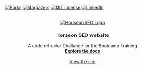 <div id="top"><div>
<!--
*** This is the Readme for the Horseon Web site project
*** Bootcamp challange to make more optimized 
-->

<!-- Project Shields -->
[![Forks][forks-shield]][forks-url]
[![Stargazers][stars-shield]][stars-url]
[![MIT License][license-shield]][license-url]
[![LinkedIn][linkedin-shield]][linkedin-url]

<!-- Project Logo -->
<br />
<div align="center">
    <a href="https://github.com/aaguirre7/horiseon-seo">
        <img src="images/horiseon-logo.png" alt="Horiseon SEO Logo">
    <a/>
    <h3 align="center">
        Horseon SEO website
    </h3>
    <p align="center">
        A code refractor Challange for the Bootcamp Training
        <br />
        <a href="https://github.com/aaguirre7/horiseon-seo">
            <strong>Explore the docs</strong>
        </a>
        <br />
        <br />
        <a href="https://aaguirre7.github.io/horiseon-seo/">
            View the site
        </a>
    </p>
</div>

<!-- MARKDOWN LINKS & IMAGES -->
<!-- https://www.markdownguide.org/basic-syntax/#reference-style-links -->
[contributors-shield]: https://img.shields.io/github/contributors/othneildrew/Best-README-Template.svg?style=for-the-badge
[contributors-url]: https://github.com/othneildrew/Best-README-Template/graphs/contributors
[forks-shield]: https://img.shields.io/github/forks/othneildrew/Best-README-Template.svg?style=for-the-badge
[forks-url]: https://github.com/aaguirre7/horiseon-seo/network/members
[stars-shield]: https://img.shields.io/github/stars/othneildrew/Best-README-Template.svg?style=for-the-badge
[stars-url]: hhttps://github.com/aaguirre7/horiseon-seo/stargazers
[issues-shield]: https://img.shields.io/github/issues/othneildrew/Best-README-Template.svg?style=for-the-badge
[issues-url]: https://github.com/othneildrew/Best-README-Template/issues
[license-shield]: https://img.shields.io/github/license/othneildrew/Best-README-Template.svg?style=for-the-badge
[license-url]: https://github.com/othneildrew/Best-README-Template/blob/master/LICENSE.txt
[linkedin-shield]: https://img.shields.io/badge/-LinkedIn-black.svg?style=for-the-badge&logo=linkedin&colorB=555
[linkedin-url]: https://www.linkedin.com/in/abraham-aguirre-1b237293/
[product-screenshot]: images/01-html-css-git-homework-demo.png